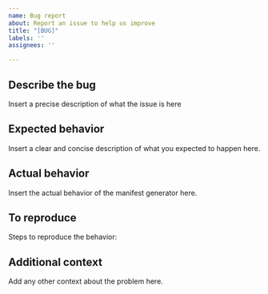 ```yaml
---
name: Bug report
about: Report an issue to help us improve
title: "[BUG]"
labels: ''
assignees: ''

---
```


## Describe the bug
Insert a precise description of what the issue is here

## Expected behavior
Insert a clear and concise description of what you expected to happen here.

## Actual behavior
Insert the actual behavior of the manifest generator here.


## To reproduce
Steps to reproduce the behavior:



## Additional context
Add any other context about the problem here.
